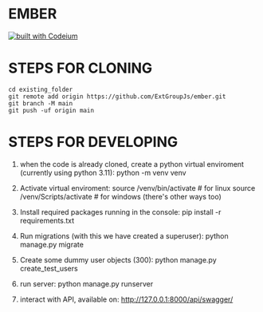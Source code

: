 # EMBER
[![built with Codeium](https://codeium.com/badges/main)](https://codeium.com)
# STEPS FOR CLONING 
```
cd existing_folder
git remote add origin https://github.com/ExtGroupJs/ember.git
git branch -M main
git push -uf origin main
```

# STEPS FOR DEVELOPING
1.  when the code is already cloned, create a python virtual enviroment (currently using python 3.11):
python -m venv venv

2. Activate virtual enviroment:
source /venv/bin/activate # for linux
source /venv/Scripts/activate # for windows (there's other ways too)

3. Install required packages running in the console:
pip install -r requirements.txt

4. Run migrations (with this we have created a superuser):
python manage.py migrate

5. Create some dummy user objects (300):
python manage.py create_test_users

5. run server:
python manage.py runserver

6. interact with API, available on:
http://127.0.0.1:8000/api/swagger/

